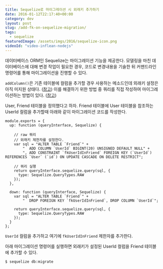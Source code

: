 ```yaml
---
title: Sequelize로 마이그레이션 시 외래키 추가하기
date: 2016-01-12T22:17:40+00:00
category: dev
layout: post
slug: /add-fk-on-sequelize-migration/
tags:
  - sequelize
featuredImage: /assets/imgs/2016/sequelize-icon.png
videoId: "video-inflean-nodejs"
---
```


데이터베이스 ORM인 Sequelize는 마이그레이션 기능을 제공한다. 모델링을 마친 데이터베이스에 대해 변경 작업이 필요한 경우, 코드로 변경내용을 기술한 뒤 커맨드라인 명령어를 통해 마이그레이션을 진행할 수 있다.

`addColumn()`은 기존 테이블에 컬럼을 추가할 경우 사용하는 메소드인데 외래키 설정은 아직 미지원 상태다. ([참고](https://github.com/sequelize/sequelize/issues/966)) 이를 해결하기 위한 방법 중 쿼리를 직접 작성하여 마이그레이션하는 방법이 있다. ([참고](https://github.com/sequelize/sequelize/issues/2943))

User, Friend 테이블을 정의했다고 하자. Friend 테이블에 User 테이블을 참조하는 UserId 컬럼을 추가할때 아래와 같이 마이그레이션 코드를 작성한다.

```
module.exports = {
  up: function (queryInterface, Sequelize) {

    // raw 쿼리
    // 외래키 제한자를 설정한다.
    var sql = "ALTER TABLE `Friend`" +
        "  ADD COLUMN `UserId` BIGINT(20) UNSIGNED DEFAULT NULL" +
        ", ADD CONSTRAINT `fkUserIdInFriend` FOREIGN KEY (`UserId`) REFERENCES `User` (`id`) ON UPDATE CASCADE ON DELETE RESTRICT";

    // 쿼리 실행
    return queryInterface.sequelize.query(sql, {
      type: Sequelize.QueryTypes.RAW
    });
  },

  down: function (queryInterface, Sequelize) {
    var sql = "ALTER TABLE `Friend`" +
        "  DROP FOREIGN KEY `fkUserIdInFriend`, DROP COLUMN `UserId`";

    return queryInterface.sequelize.query(sql, {
      type: Sequelize.QueryTypes.RAW
    });
  }
};
```

`UserId` 컬럼을 추가하고 여기에 `fkUserIdInFriend` 제한자를 추가한다.

아래 마이그레이션 명령어를 실행하면 외래키가 설정된 UserId 컬럼을 Friend 테이블에 추가할 수 있다.

```
$ sequelize db:migrate
```
